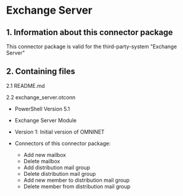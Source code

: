 # Exchange Server

## 1. Information about this connector package

This connector package is valid for the third-party-system "Exchange Server"


## 2. Containing files

2.1 README.md

2.2 exchange_server.otconn

- PowerShell Version 5.1
- Exchange Server Module
- Version 1: Initial version of OMNINET

- Connectors of this connector package:
  - Add new mailbox
  - Delete mailbox
  - Add distribution mail group
  - Delete distribution mail group
  - Add new member to distribution mail group
  - Delete member from distribution mail group



